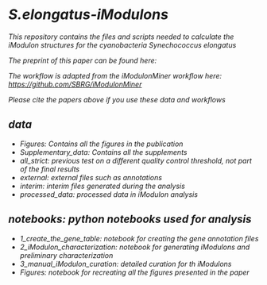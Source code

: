# <i>S.elongatus<i>-iModulons
This repository contains the files and scripts needed to calculate the iModulon structures for the cyanobacteria <i>Synechococcus elongatus<i>

The preprint of this paper can be found here:

The workflow is adapted from the iModulonMiner workflow here: https://github.com/SBRG/iModulonMiner 

Please cite the papers above if you use these data and workflows

## **data**
- Figures: Contains all the figures in the publication
- Supplementary_data: Contains all the supplements
- all_strict: previous test on a different quality control threshold, not part of the final results
- external: external files such as annotations
- interim: interim files generated during the analysis
- processed_data: processed data in iModulon analysis
## **notebooks**: python notebooks used for analysis
- 1_create_the_gene_table: notebook for creating the gene annotation files
- 2_iModulon_characterization: notebook for generating iModulons and preliminary characterization
- 3_manual_iModulon_curation: detailed curation for th iModulons
- Figures: notebook for recreating all the figures presented in the paper

